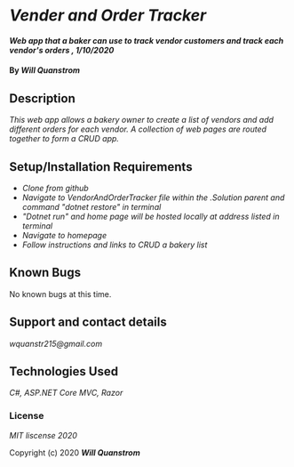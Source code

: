 # _Vender and Order Tracker_

#### _Web app that a baker can use to track vendor customers and track each vendor's orders , 1/10/2020_

#### By _**Will Quanstrom**_

## Description

_This web app allows a bakery owner to create a list of vendors and add different orders for each vendor. A collection of web pages are routed together to form a CRUD app._

## Setup/Installation Requirements

* _Clone from github_
* _Navigate to VendorAndOrderTracker file within the .Solution parent and command "dotnet restore" in terminal_
* _"Dotnet run" and home page will be hosted locally at address listed in terminal_
* _Navigate to homepage_
* _Follow instructions and links to CRUD a bakery list_


## Known Bugs

No known bugs at this time.

## Support and contact details

_wquanstr215@gmail.com_

## Technologies Used

_C#, ASP.NET Core MVC, Razor_

### License

*MIT liscense 2020*

Copyright (c) 2020 **_Will Quanstrom_**